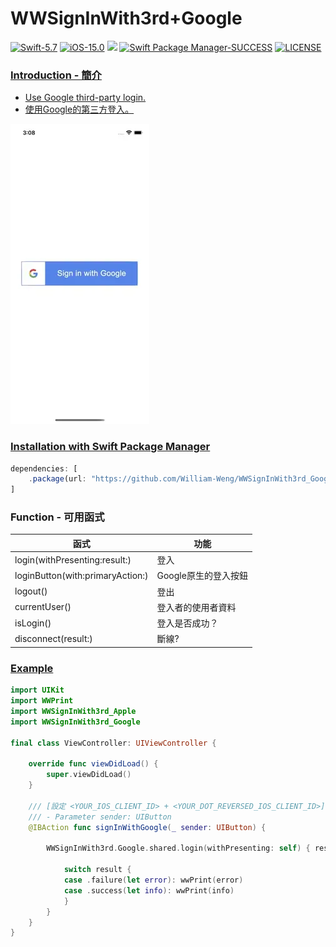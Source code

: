 # WWSignInWith3rd+Google

[![Swift-5.7](https://img.shields.io/badge/Swift-5.7-orange.svg?style=flat)](https://developer.apple.com/swift/) [![iOS-15.0](https://img.shields.io/badge/iOS-15.0-pink.svg?style=flat)](https://developer.apple.com/swift/) ![](https://img.shields.io/github/v/tag/William-Weng/WWSignInWith3rd_Google) [![Swift Package Manager-SUCCESS](https://img.shields.io/badge/Swift_Package_Manager-SUCCESS-blue.svg?style=flat)](https://developer.apple.com/swift/) [![LICENSE](https://img.shields.io/badge/LICENSE-MIT-yellow.svg?style=flat)](https://developer.apple.com/swift/)

### [Introduction - 簡介](https://swiftpackageindex.com/William-Weng)
- [Use Google third-party login.](https://developers.google.com/identity/sign-in/ios/sign-in?hl=zh-tw)
- [使用Google的第三方登入。](https://medium.com/彼得潘的-swift-ios-app-開發問題解答集/利用-firebase-實現-ios-app-的登入功能-cf1795ccec00)

![](./Example.webp)

### [Installation with Swift Package Manager](https://medium.com/彼得潘的-swift-ios-app-開發問題解答集/使用-spm-安裝第三方套件-xcode-11-新功能-2c4ffcf85b4b)
```js
dependencies: [
    .package(url: "https://github.com/William-Weng/WWSignInWith3rd_Google.git", .upToNextMajor(from: "1.1.3"))
]
```

### Function - 可用函式
|函式|功能|
|-|-|
|login(withPresenting:result:)|登入|
|loginButton(with:primaryAction:)|Google原生的登入按鈕|
|logout()|登出|
|currentUser()|登入者的使用者資料|
|isLogin()|登入是否成功？|
|disconnect(result:)|斷線?|

### [Example](https://ezgif.com/video-to-webp)
```swift
import UIKit
import WWPrint
import WWSignInWith3rd_Apple
import WWSignInWith3rd_Google

final class ViewController: UIViewController {

    override func viewDidLoad() {
        super.viewDidLoad()
    }
    
    /// [設定 <YOUR_IOS_CLIENT_ID> + <YOUR_DOT_REVERSED_IOS_CLIENT_ID>](https://developers.google.com/identity/sign-in/ios/start-integrating?hl=zh-tw)
    /// - Parameter sender: UIButton
    @IBAction func signInWithGoogle(_ sender: UIButton) {
        
        WWSignInWith3rd.Google.shared.login(withPresenting: self) { result in
            
            switch result {
            case .failure(let error): wwPrint(error)
            case .success(let info): wwPrint(info)
            }
        }
    }
}
```
